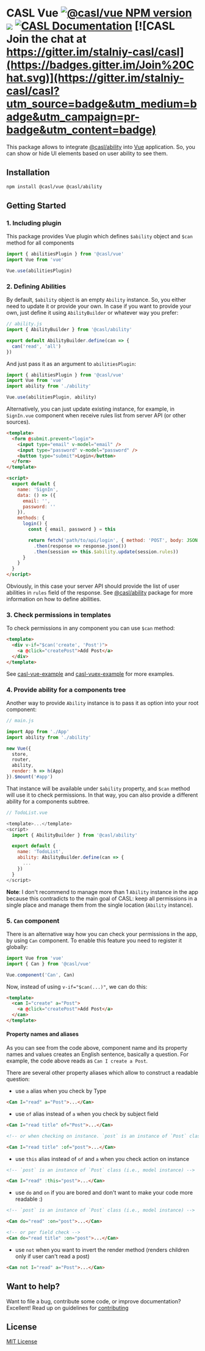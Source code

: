 # CASL Vue [![@casl/vue NPM version](https://badge.fury.io/js/%40casl%2Fvue.svg)](https://badge.fury.io/js/%40casl%2Fvue) [![](https://img.shields.io/npm/dm/%40casl%2Fvue.svg)](https://www.npmjs.com/package/%40casl%2Fvue) [![CASL Documentation](https://img.shields.io/badge/documentation-available-brightgreen.svg)](https://stalniy.github.io/casl/) [![CASL Join the chat at https://gitter.im/stalniy-casl/casl](https://badges.gitter.im/Join%20Chat.svg)](https://gitter.im/stalniy-casl/casl?utm_source=badge&utm_medium=badge&utm_campaign=pr-badge&utm_content=badge)

This package allows to integrate [@casl/ability](/packages/casl-ability) into [Vue][vue] application. So, you can show or hide UI elements based on user ability to see them.

## Installation

```sh
npm install @casl/vue @casl/ability
```

## Getting Started

### 1. Including plugin

This package provides Vue plugin which defines `$ability` object and `$can` method for all components

```js
import { abilitiesPlugin } from '@casl/vue'
import Vue from 'vue'

Vue.use(abilitiesPlugin)
```

### 2. Defining Abilities

By default, `$ability` object is an empty `Ability` instance. So, you either need to update it or provide your own.
In case if you want to provide your own, just define it using `AbilityBuilder` or whatever way you prefer:

```js
// ability.js
import { AbilityBuilder } from '@casl/ability'

export default AbilityBuilder.define(can => {
  can('read', 'all')
})
```

And just pass it as an argument to `abilitiesPlugin`:

```js
import { abilitiesPlugin } from '@casl/vue'
import Vue from 'vue'
import ability from './ability'

Vue.use(abilitiesPlugin, ability)
```

Alternatively, you can just update existing instance, for example, in `SignIn.vue` component when receive rules list from server API (or other sources).

```html
<template>
  <form @submit.prevent="login">
    <input type="email" v-model="email" />
    <input type="password" v-model="password" />
    <button type="submit">Login</button>
  </form>
</template>

<script>
  export default {
    name: 'SignIn',
    data: () => ({
      email: '',
      password: ''
    }),
    methods: {
      login() {
        const { email, password } = this

        return fetch('path/to/api/login', { method: 'POST', body: JSON.stringify({ email, password }) })
          .then(response => response.json())
          .then(session => this.$ability.update(session.rules))
      }
    }
  }
</script>
```

Obviously, in this case your server API should provide the list of user abilities in `rules` field of the response.
See [@casl/ability](/packages/casl-ability) package for more information on how to define abilities.

### 3. Check permissions in templates

To check permissions in any component you can use `$can` method:

```html
<template>
  <div v-if="$can('create', 'Post')">
    <a @click="createPost">Add Post</a>
  </div>
</template>
```

See [casl-vue-example][casl-vue-example] and [casl-vuex-example][casl-vuex-example] for more examples.

### 4. Provide ability for a components tree

Another way to provide `Ability` instance is to pass it as option into your root component:

```js
// main.js

import App from './App'
import ability from './ability'

new Vue({
  store,
  router,
  ability,
  render: h => h(App)
}).$mount('#app')
```

That instance will be available under `$ability` property, and `$can` method will use it to check permissions.
In that way, you can also provide a different ability for a components subtree.

```js
// TodoList.vue

<template>...</template>
<script>
  import { AbilityBuilder } from '@casl/ability'

  export default {
    name: 'TodoList',
    ability: AbilityBuilder.define(can => {
      ...
    })
  }
</script>
```

**Note**: I don't recommend to manage more than 1 `Ability` instance in the app
because this contradicts to the main goal of CASL: keep all permissions in a single place and manage them from the single location (`Ability` instance).

### 5. `Can` component

There is an alternative way how you can check your permissions in the app, by using `Can` component. To enable this feature you need to register it globally:

```js
import Vue from 'vue'
import { Can } from '@casl/vue'

Vue.component('Can', Can)
```

Now, instead of using `v-if="$can(...)"`, we can do this:

```html
<template>
  <can I="create" a="Post">
    <a @click="createPost">Add Post</a>
  </can>
</template>
```

#### Property names and aliases

As you can see from the code above, component name and its property names and values creates an English sentence, basically a question.
For example, the code above reads as `Can I create a Post`.

There are several other property aliases which allow to construct a readable question:

* use `a` alias when you check by Type

```html
<Can I="read" a="Post">...</Can>
```

* use `of` alias instead of `a` when you check by subject field

```html
<Can I="read title" of="Post">...</Can>

<!-- or when checking on instance. `post` is an instance of `Post` class (i.e., model instance) -->

<Can I="read title" :of="post">...</Can>
```

* use `this` alias instead of `of` and `a` when you check action on instance

```html
<!-- `post` is an instance of `Post` class (i.e., model instance) -->

<Can I="read" :this="post">...</Can>
```

* use `do` and `on` if you are bored and don't want to make your code more readable :)

```html
<!-- `post` is an instance of `Post` class (i.e., model instance) -->

<Can do="read" :on="post">...</Can>

<!-- or per field check -->
<Can do="read title" :on="post">...</Can>
```

* use `not` when you want to invert the render method (renders children only if user can't read a post)

```html
<Can not I="read" a="Post">...</Can>
```

## Want to help?

Want to file a bug, contribute some code, or improve documentation? Excellent! Read up on guidelines for [contributing][contributing]

## License

[MIT License](http://www.opensource.org/licenses/MIT)

[contributing]: /CONTRIBUTING.md
[vue]: https://vuejs.org/
[casl-vue-example]: https://github.com/stalniy/casl-vue-example
[casl-vuex-example]: https://github.com/stalniy/casl-vue-api-example
